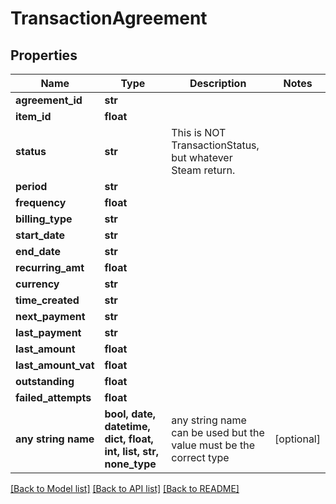 # TransactionAgreement


## Properties
Name | Type | Description | Notes
------------ | ------------- | ------------- | -------------
**agreement_id** | **str** |  | 
**item_id** | **float** |  | 
**status** | **str** | This is NOT TransactionStatus, but whatever Steam return. | 
**period** | **str** |  | 
**frequency** | **float** |  | 
**billing_type** | **str** |  | 
**start_date** | **str** |  | 
**end_date** | **str** |  | 
**recurring_amt** | **float** |  | 
**currency** | **str** |  | 
**time_created** | **str** |  | 
**next_payment** | **str** |  | 
**last_payment** | **str** |  | 
**last_amount** | **float** |  | 
**last_amount_vat** | **float** |  | 
**outstanding** | **float** |  | 
**failed_attempts** | **float** |  | 
**any string name** | **bool, date, datetime, dict, float, int, list, str, none_type** | any string name can be used but the value must be the correct type | [optional]

[[Back to Model list]](../README.md#documentation-for-models) [[Back to API list]](../README.md#documentation-for-api-endpoints) [[Back to README]](../README.md)


